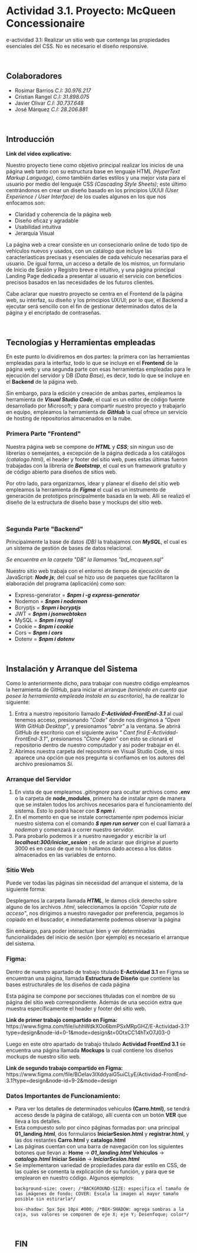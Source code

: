 # Actividad 3.1. Proyecto: McQueen Concessionaire
<p>e-actividad 3.1: Realizar un sitio web que contenga las propiedades esenciales del CSS. No es necesario el diseño responsive.</p>
<br>
<h2> Colaboradores </h2><ul>
<li>Rosimar Barrios  <i>C.I: 30.976.217</i></li>
<li>Cristian Rangel  <i>C.I: 31.898.075</i></li>
<li>Javier Olivar  <i>C.I: 30.737.648</i></li>
<li>José Márquez  <i>C.I: 28.206.881</i></li>
</ul>
<br>

<h2>Introducción</h2>
<p><b>Link del video explicativo:</b>  </p>
<p>Nuestro proyecto tiene como objetivo principal realizar los inicios de una página web tanto con su estructura base en lenguaje HTML <i>(HyperText Markup Language)</i>, como también darles estilos y una mejor vista para el usuario por medio del lenguaje CSS <i>(Cascading Style Sheets)</i>; este último centrándonos en crear un diseño basado en los principios UX/UI <i>(User Experience / User Interface)</i> de los cuales algunos en los que nos enfocamos son:</p> 
<ul><li>Claridad y coherencia de la página web</li>
	<li>Diseño eficaz y agradable</li>
	<li>Usabilidad intuitiva</li>
	<li>Jerarquía Visual</li></ul>
<p> La página web a crear consiste en un consecionario online de todo tipo de vehículos nuevos y usados, con un catálogo que incluye las caracteríasticas precisas y esenciales de cada vehículo necesarias para el usuario. De igual forma, un acceso a detalle de los mismos, un formulario de Inicio de Sesión y Registro breve e intuitivo, y una página principal Landing Page dedicada a presentar al usuario el servicio con beneficios precisos basados en las necesidades de los futuros clientes.</p>
<p>Cabe aclarar que nuestro proyecto se centra en el Frontend de la página web, su interfaz, su diseño y los principios UX/UI; por lo que, el Backend a ejecutar será sencillo con el fin de gestionar determinados datos de la página y el encriptado de contraseñas.</p>
<br>
<h2>Tecnologías y Herramientas empleadas </h2>
<p>En este punto lo dividiremos en dos partes: la primera con las herramientas empleadas para la interfaz, todo lo que se incluye en el <b>Frontend</b> de la página web; y una segunda parte con esas herramientas empleadas para le ejecución del servidor y DB <i>(Data Base)</i>, es decir, todo lo que se incluye en el <b>Backend</b> de la página web.</p>
<p>Sin embargo, para la edición y creación de ambas partes, empleamos la herramienta de <b><i>Visual Studio Code</i></b>, el cual es un editor de código fuente desarrollado por Microsoft; y para compartir nuestro proyecto y trabajarlo en equipo, empleamos la herramienta de <b><i>GitHub</i></b> la cual ofrece un servicio de hosting de repositorios almacenados en la nube.</p>
<h3>Primera Parte "Frontend"</h3>
<p>Nuestra página web se compone de <b><i>HTML</i></b> y <b><i>CSS</i></b>; sin ningun uso de librerías o semejantes, a excepción de la página dedicada a los catálogos <i>(catalogo.html)</i>, el header y footer del sitio web, pues estas últimas fueron trabajadas con la librería de <b><i>Bootstrap</i></b>, el cual es un framework gratuito y de código abierto para diseños de sitios web.</p>
<p>Por otro lado, para organizarnos, idear y planear el diseño del sitio web empleamos la herramienta de <b><i>Figma</i></b> el cual es un instrumento de generación de prototipos principalmente basada en la web. Allí se realizó el diseño de la estructura de diseño base y mockups del sitio web.</p>
<br>
<h3>Segunda Parte "Backend"</h3>
<p>Principalmente la base de datos <i>(DB)</i> la trabajamos con <b><i>MySQL</i></b>, el cual es un sistema de gestión de bases de datos relacional.</p>
<p><i>Se encuentra en la carpeta "DB" la llamamos "bd_mcqueen.sql"</i></p>
<p>Nuestro sitio web trabaja con el entorno de tiempo de ejecución de JavaScript: <b><i>Node js</i></b>; del cual se hizo uso de paquetes que facilitaron la elaboración del programa (aplicación) como son:</p>
<ul><li>Express-generator  = <b><i>$npm i -g express-generator</i></b></li>
	<li>Nodemon  =  <b><i>$npm i nodemon</i></b></li>
	<li>Bcryptjs = <b><i>$npm i bcryptjs</i></b></li>
	<li>JWT  =  <b><i>$npm i jsonwebtoken</i></b></li>
	<li>MySQL  =  <b><i>$npm i mysql</i></b></li>
	<li>Cookie  =  <b><i>$npm i cookie</i></b></li>	
	<li>Cors  =  <b><i>$npm i cors</i></b></li>
	<li>Dotenv  =  <b><i>$npm i dotenv</i></b></li></ul>
<br>

<h2>Instalación y Arranque del Sistema</h2>
<p>Como lo anteriormente dicho, para trabajar con nuestro código empleamos la herramienta de GitHub, para iniciar el arranque <i>(teniendo en cuenta que posee la herramienta empleada instala en su escritorio)</i>, ha de realizar lo siguiente:
</p>
<ol><li>Entra a nuestro repositorio llamado <b><i>E-Actividad-FrontEnd-3.1</i></b> al cual tenemos acceso, presionando <i> "Code" </i>  donde nos dirigimos a <i>"Open With GitHub Desktop"</i>, y presionamos <i>"abrir"</i> a la ventana. Se abrirá GitHub de escritorio con el siguiente aviso <i>" Cant find E-Actividad-FrontEnd-3.1"</i>, presionamos <i>"Clone Again"</i> con esto se clonará el repositorio dentro de nuestro computador y así poder trabajar en él.</li>
<li>Abrimos nuestra carpeta del repositorio en Visual Studio Code, si nos aparece una opción que nos pregunta si confiamos en los autores del archivo presionamos <i>Sí</i>.</li></ol>
<h3>Arranque del Servidor</h3>
<ol><li>En vista de que empleamos <i>.gitingnore</i> para ocultar archivos como <b>.env</b> o la carpeta de <b>node_modules</b>, primero ha de instalar <i>npm</i> de manera que se instalen todos los archivos necesarios para el funcionamiento del sistema. Esto lo podrá hacer con <i><b>$ npm i</b></i>.</li>
<li>En el momento en que se instale correctamente <i>npm</i> podemos iniciar nuestro sistema con el comando <i><b>$ npm run server</b></i> con el cual llamará a <i>nodemon</i> y comenzará a correr nuestro servidor.</li>
<li>Para probarlo podemos ir a nuestro navegador y escribir la url <i><b>localhost:300/iniciar_sesion</b></i> ; es de aclarar que dirigirse al puerto 3000 es en caso de que no lo hallamos dado acceso a los datos almacenados en las variables de entorno.</li></ol>
<h3>Sitio Web</h3>
<p>Puede ver todas las páginas sin necesidad del arranque el sistema, de la siguiente forma:</p>
<p>Desplegamos la carpeta llamada <b><i>HTML</i></b>, le damos click derecho sobre alguno de los archivos <i>.html</i>, seleccionamos la opción <i>"Copiar ruta de acceso"</i>, nos dirigimos a nuestro navegador por preferencia, pegamos lo copiado en el buscador, e inmediatamente podemos observar la página</p>
<p>Sin embargo, para poder interactuar bien y ver determinadas funcionalidades del inicio de sesión (por ejemplo) es necesario el arranque del sistema.</p>
<h3>Figma:</h3>
<p>Dentro de nuestro apartado de trabajo titulado <b>E-Actividad 3.1</b> en Figma se encuentran una página, llamada <b>Estructura de Diseño</b> que contiene las bases estructurales de los diseños de cada página</p>
<p>Esta página se compone por secciones tituladas con el nombre de su página del sitio web correspondiente. Además de una sección extra que muestra específicamente el header y footer del sitio web.</p>
<p><b>Link de primer trabajo compartido en Figma:</b> https://www.figma.com/file/iuhhWdkXOo6bmPSxMRpGHZ/E-Actividad-3.1?type=design&node-id=0-1&mode=design&t=0OtxCC14hTxO7J03-0 </p>
<p>Luego en este otro apartado de trabajo titulado <b>Actividad FrontEnd 3.1</b> se encuentra una página llamada <b>Mockups</b> la cual contiene los diseños mockups de nuestro sitio web.</p>
<p><b>Link de segundo trabajo compartido en Figma:</b> https://www.figma.com/file/BOeIav3lXddyaiG5uiCLyE/Actividad-FrontEnd-3.1?type=design&node-id=9-2&mode=design 
<br></p>
<h3>Datos Importantes de Funcionamiento:</h3>
<ul>
	<li>Para ver los detalles de determinados vehiculos <b>(Carro.html)</b>, se tendrá acceso desde la página de catálogo, allí cuenta con un botón <b>VER</b> que lleva a los detalles.</li>
	<li>Esta compuesto solo por cinco páginas formadas por: una principal <b>01_landing.html</b>, dos formularios <b>IniciarSesion.html</b> y <b>registrar.html</b>, y las dos restantes <b>Carro.html</b> y <b>catalogo.html</b></li>
	<li>Las páginas cuentan con una barra de navegación con los siguientes botones que llevan a:
		<b>Home</b> -> <i><b>01_landing.html</b></i>
		<b>Vehículos</b> -> <i><b>catalogo.html</b></i>
		<b>Iniciar Sesión</b> -> <i><b>IniciarSesion.html</b></i></li>
<li>Se implementaron variedad de propiedades para dar estilo en CSS, de las cuales se comenta la explicación de su función, y para que se emplearon en nuestro código. Algunos ejemplos: 

```
background-size: cover; /*BACKGROUND-SIZE: especifica el tamaño de las imágenes de fondo; COVER: Escala la imagen al mayor tamaño posible sin estirarla*/

```

```
box-shadow: 5px 5px 10px #000; /*BOX-SHADOW: agrega sombras a la caja, sus valores se componen de eje X; eje Y; Desenfoque; color*/
```
</li>

<br>
<h2>FIN</h2>